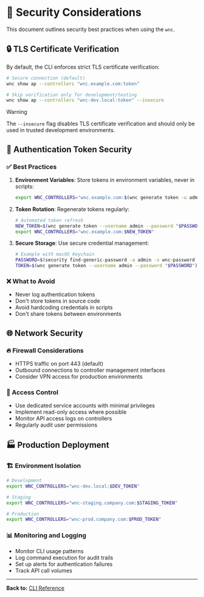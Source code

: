 # 🔐 Security Considerations

This document outlines security best practices when using the `wnc`.

## 🔒 TLS Certificate Verification

By default, the CLI enforces strict TLS certificate verification:

```bash
# Secure connection (default)
wnc show ap --controllers "wnc.example.com:token"

# Skip verification only for development/testing
wnc show ap --controllers "wnc-dev.local:token" --insecure
```

> [!WARNING]
> The `--insecure` flag disables TLS certificate verification and should only be used in trusted development environments.

## 🔑 Authentication Token Security

### ✅ Best Practices

1. **Environment Variables**: Store tokens in environment variables, never in scripts:

   ```bash
   export WNC_CONTROLLERS="wnc.example.com:$(wnc generate token -u admin -p $PASSWORD)"
   ```

2. **Token Rotation**: Regenerate tokens regularly:

   ```bash
   # Automated token refresh
   NEW_TOKEN=$(wnc generate token --username admin --password "$PASSWORD")
   export WNC_CONTROLLERS="wnc.example.com:$NEW_TOKEN"
   ```

3. **Secure Storage**: Use secure credential management:

   ```bash
   # Example with macOS Keychain
   PASSWORD=$(security find-generic-password -a admin -s wnc-password -w)
   TOKEN=$(wnc generate token --username admin --password "$PASSWORD")
   ```

### ❌ What to Avoid

- Never log authentication tokens
- Don't store tokens in source code
- Avoid hardcoding credentials in scripts
- Don't share tokens between environments

## 🌐 Network Security

### 🔥 Firewall Considerations

- HTTPS traffic on port 443 (default)
- Outbound connections to controller management interfaces
- Consider VPN access for production environments

### 🚪 Access Control

- Use dedicated service accounts with minimal privileges
- Implement read-only access where possible
- Monitor API access logs on controllers
- Regularly audit user permissions

## 🏭 Production Deployment

### 🏗️ Environment Isolation

```bash
# Development
export WNC_CONTROLLERS="wnc-dev.local:$DEV_TOKEN"

# Staging
export WNC_CONTROLLERS="wnc-staging.company.com:$STAGING_TOKEN"

# Production
export WNC_CONTROLLERS="wnc-prod.company.com:$PROD_TOKEN"
```

### 📊 Monitoring and Logging

- Monitor CLI usage patterns
- Log command execution for audit trails
- Set up alerts for authentication failures
- Track API call volumes

---

**Back to:** [CLI Reference](CLI_REFERENCE.md)
